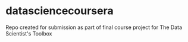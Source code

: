 # datasciencecoursera
Repo created for submission as part of final course project for The Data Scientist's Toolbox
